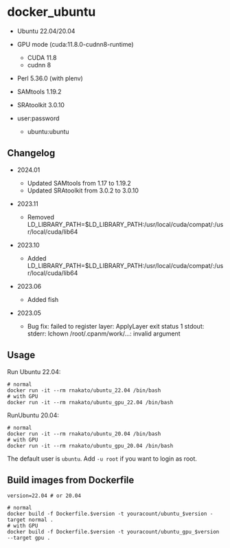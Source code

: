 # docker_ubuntu

- Ubuntu 22.04/20.04

- GPU mode (cuda:11.8.0-cudnn8-runtime)
   - CUDA 11.8
   - cudnn 8

- Perl 5.36.0 (with plenv)

- SAMtools 1.19.2
- SRAtoolkit 3.0.10

- user:password
    - ubuntu:ubuntu


## Changelog

- 2024.01
  - Updated SAMtools from 1.17 to 1.19.2
  - Updated SRAtoolkit from 3.0.2 to 3.0.10

- 2023.11
  - Removed LD_LIBRARY_PATH=$LD_LIBRARY_PATH:/usr/local/cuda/compat/:/usr/local/cuda/lib64

- 2023.10
  - Added LD_LIBRARY_PATH=$LD_LIBRARY_PATH:/usr/local/cuda/compat/:/usr/local/cuda/lib64

- 2023.06
  - Added fish

- 2023.05
  - Bug fix: failed to register layer: ApplyLayer exit status 1 stdout:  stderr: lchown /root/.cpanm/work/...: invalid argument


## Usage

Run Ubuntu 22.04:

    # normal
    docker run -it --rm rnakato/ubuntu_22.04 /bin/bash
    # with GPU
    docker run -it --rm rnakato/ubuntu_gpu_22.04 /bin/bash

RunUbuntu 20.04:

    # normal
    docker run -it --rm rnakato/ubuntu_20.04 /bin/bash
    # with GPU
    docker run -it --rm rnakato/ubuntu_gpu_20.04 /bin/bash

The default user is `ubuntu`. Add `-u root` if you want to login as root.

## Build images from Dockerfile

    version=22.04 # or 20.04

    # normal
    docker build -f Dockerfile.$version -t youracount/ubuntu_$version -target normal .
    # with GPU
    docker build -f Dockerfile.$version -t youracount/ubuntu_gpu_$version --target gpu .